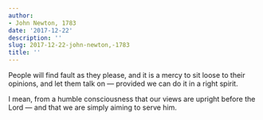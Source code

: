 ```yaml
---
author:
- John Newton, 1783
date: '2017-12-22'
description: ''
slug: 2017-12-22-john-newton,-1783
title: ''
---
```

People will find fault as they please, and it is a mercy to sit loose to their opinions, and let them talk on — provided we can do it in a right spirit. 

I mean, from a humble consciousness that our views are upright before the Lord — and that we are simply aiming to serve him.



